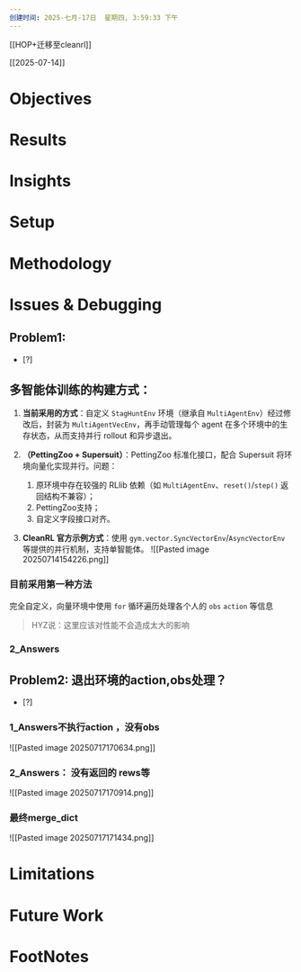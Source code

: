 ```yaml
---
创建时间: 2025-七月-17日  星期四, 3:59:33 下午
---
```

[[HOP+迁移至cleanrl]]

[[2025-07-14]]


# Objectives
# Results
# Insights
# Setup
# Methodology
# Issues & Debugging

## Problem1: 
- [?] 
## 多智能体训练的构建方式：
1. **当前采用的方式**：自定义 `StagHuntEnv` 环境（继承自 `MultiAgentEnv`）经过修改后，封装为 `MultiAgentVecEnv`，再手动管理每个 agent 在多个环境中的生存状态，从而支持并行 rollout 和异步退出。

2. **（PettingZoo + Supersuit）**：PettingZoo 标准化接口，配合 Supersuit 将环境向量化实现并行。问题：
	1. 原环境中存在较强的 RLlib 依赖（如 `MultiAgentEnv`、`reset()`/`step()` 返回结构不兼容）；
	2. PettingZoo支持；
	3. 自定义字段接口对齐。

3. **CleanRL 官方示例方式**：使用 `gym.vector.SyncVectorEnv`/`AsyncVectorEnv` 等提供的并行机制，支持单智能体。
![[Pasted image 20250714154226.png]]


### 目前采用第一种方法
完全自定义，向量环境中使用 `for` 循环遍历处理各个人的 `obs` `action` 等信息
>HYZ说：这里应该对性能不会造成太大的影响


### 2_Answers



## Problem2: 退出环境的action,obs处理？

- [?] 

### 1_Answers不执行action ，没有obs


![[Pasted image 20250717170634.png]]

### 2_Answers： 没有返回的 rews等
![[Pasted image 20250717170914.png]]


### 最终merge_dict

![[Pasted image 20250717171434.png]]



# Limitations
# Future Work
# FootNotes